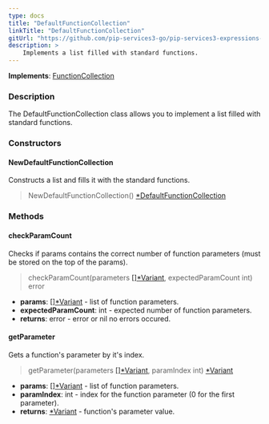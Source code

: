 ```yaml
---
type: docs
title: "DefaultFunctionCollection"
linkTitle: "DefaultFunctionCollection"
gitUrl: "https://github.com/pip-services3-go/pip-services3-expressions-go"
description: > 
    Implements a list filled with standard functions.
---
```


**Implements**: [FunctionCollection](../function_collection)

### Description

The DefaultFunctionCollection class allows you to implement a list filled with standard functions.

### Constructors

#### NewDefaultFunctionCollection
Constructs a list and fills it with the standard functions.

> NewDefaultFunctionCollection() [*DefaultFunctionCollection]()

### Methods

#### checkParamCount
Checks if params contains the correct number of function parameters (must be stored on the top of the params).

> checkParamCount(parameters [[]*Variant](../../../variants/variant), expectedParamCount int) error

- **params**: [[]*Variant](../../../variants/variant) - list of function parameters.
- **expectedParamCount**: int - expected number of function parameters.
- **returns**: error - error or nil no errors occured.

#### getParameter
Gets a function's parameter by it's index.

> getParameter(parameters [[]*Variant](../../../variants/variant), paramIndex int) [*Variant](../../../variants/variant)

- **params**: [[]*Variant](../../../variants/variant) - list of function parameters.
- **paramIndex**: int - index for the function parameter (0 for the first parameter).
- **returns**: [*Variant](../../../variants/variant) - function's parameter value.
